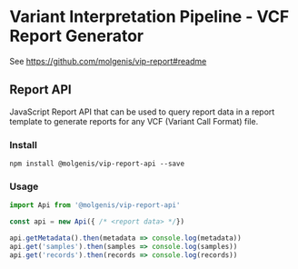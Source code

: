 # Variant Interpretation Pipeline - VCF Report Generator
See https://github.com/molgenis/vip-report#readme

## Report API
JavaScript Report API that can be used to query report data in a report template to generate reports for any VCF (Variant Call Format) file.

### Install
```
npm install @molgenis/vip-report-api --save 
```
### Usage
```javascript
import Api from '@molgenis/vip-report-api'

const api = new Api({ /* <report data> */})

api.getMetadata().then(metadata => console.log(metadata))
api.get('samples').then(samples => console.log(samples))
api.get('records').then(records => console.log(records))
```
